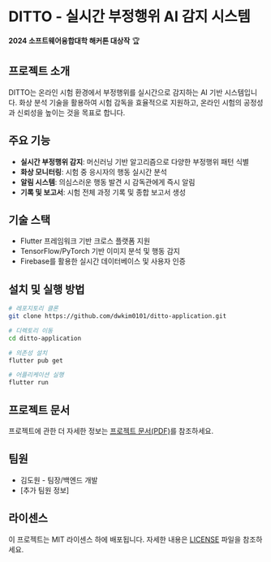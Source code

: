 # DITTO - 실시간 부정행위 AI 감지 시스템

**2024 소프트웨어융합대학 해커톤 대상작** 🏆

## 프로젝트 소개

DITTO는 온라인 시험 환경에서 부정행위를 실시간으로 감지하는 AI 기반 시스템입니다. 화상 분석 기술을 활용하여 시험 감독을 효율적으로 지원하고, 온라인 시험의 공정성과 신뢰성을 높이는 것을 목표로 합니다.

## 주요 기능

- **실시간 부정행위 감지**: 머신러닝 기반 알고리즘으로 다양한 부정행위 패턴 식별
- **화상 모니터링**: 시험 중 응시자의 행동 실시간 분석
- **알림 시스템**: 의심스러운 행동 발견 시 감독관에게 즉시 알림
- **기록 및 보고서**: 시험 전체 과정 기록 및 종합 보고서 생성

## 기술 스택

- Flutter 프레임워크 기반 크로스 플랫폼 지원
- TensorFlow/PyTorch 기반 이미지 분석 및 행동 감지
- Firebase를 활용한 실시간 데이터베이스 및 사용자 인증

## 설치 및 실행 방법

```bash
# 레포지토리 클론
git clone https://github.com/dwkim0101/ditto-application.git

# 디렉토리 이동
cd ditto-application

# 의존성 설치
flutter pub get

# 어플리케이션 실행
flutter run
```

## 프로젝트 문서

프로젝트에 관한 더 자세한 정보는 [프로젝트 문서(PDF)](./docs/ditto_project_documentation.pdf)를 참조하세요.

## 팀원

- 김도원 - 팀장/백엔드 개발
- [추가 팀원 정보]

## 라이센스

이 프로젝트는 MIT 라이센스 하에 배포됩니다. 자세한 내용은 [LICENSE](./LICENSE) 파일을 참조하세요.
